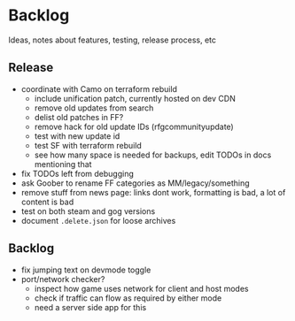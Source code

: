 # Backlog

Ideas, notes about features, testing, release process, etc

## Release

* coordinate with Camo on terraform rebuild
  * include unification patch, currently hosted on dev CDN
  * remove old updates from search
  * delist old patches in FF?
  * remove hack for old update IDs (rfgcommunityupdate)
  * test with new update id
  * test SF with terraform rebuild
  * see how many space is needed for backups, edit TODOs in docs mentioning that
* fix TODOs left from debugging
* ask Goober to rename FF categories as MM/legacy/something
* remove stuff from news page: links dont work, formatting is bad, a lot of content is bad
* test on both steam and gog versions
* document `.delete.json` for loose archives

## Backlog

* fix jumping text on devmode toggle
* port/network checker?
  * inspect how game uses network for client and host modes
  * check if traffic can flow as required by either mode
  * need a server side app for this
